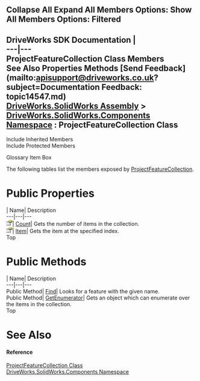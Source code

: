 Collapse All Expand All Members Options: Show All  Members Options: Filtered   
---  
DriveWorks SDK Documentation  |   
---|---  
ProjectFeatureCollection Class Members   
See Also Properties Methods [Send Feedback](mailto:apisupport@driveworks.co.uk?subject=Documentation Feedback: topic14547.md)  
[DriveWorks.SolidWorks Assembly](topic13342.md) > [DriveWorks.SolidWorks.Components Namespace](topic13925.md) : ProjectFeatureCollection Class  
---  
  
Include Inherited Members    
Include Protected Members  


Glossary Item Box

The following tables list the members exposed by [ProjectFeatureCollection](topic14547.md).

# Public Properties

| Name| Description  
---|---|---  
![Public Property](dotnetimages/publicProperty.gif)| [Count](topic14555.md)| Gets the number of items in the collection.   
![Public Property](dotnetimages/publicProperty.gif)| [Item](topic14556.md)| Gets the item at the specified index.   
Top

# Public Methods

| Name| Description  
---|---|---  
Public Method| [Find](topic14553.md)| Looks for a feature with the given name.   
Public Method| [GetEnumerator](topic14554.md)| Gets an object which can enumerate over the items in the collection.   
Top

# See Also

#### Reference

[ProjectFeatureCollection Class](topic14547.md)   
[DriveWorks.SolidWorks.Components Namespace](topic13925.md)


